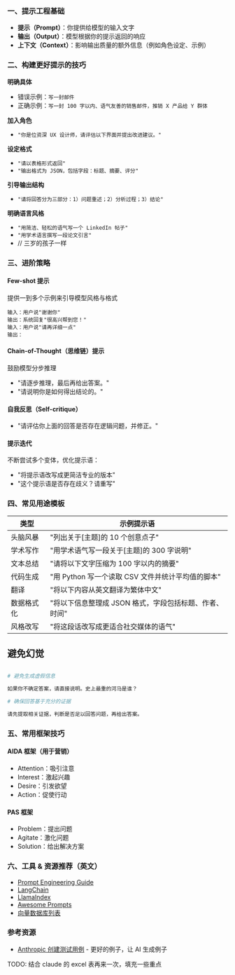 ### **一、提示工程基础**

- **提示（Prompt）**：你提供给模型的输入文字
- **输出（Output）**：模型根据你的提示返回的响应
- **上下文（Context）**：影响输出质量的额外信息（例如角色设定、示例）

### **二、构建更好提示的技巧**

**明确具体**

- 错误示例：`写一封邮件`
- 正确示例：`写一封 100 字以内、语气友善的销售邮件，推销 X 产品给 Y 群体`

**加入角色**

- `"你是位资深 UX 设计师，请评估以下界面并提出改进建议。"`

**设定格式**

- `"请以表格形式返回"`
- `"输出格式为 JSON，包括字段：标题、摘要、评分"`

**引导输出结构**

- `"请将回答分为三部分：1）问题重述；2）分析过程；3）结论"`

**明确语言风格**

- `"用简洁、轻松的语气写一个 LinkedIn 帖子"`
- `"用学术语言撰写一段论文引言"`
- // 三岁的孩子一样

### **三、进阶策略**

#### **Few-shot 提示**

提供一到多个示例来引导模型风格与格式

```
输入：用户说"谢谢你"
输出：系统回复"很高兴帮到您！"
输入：用户说"请再详细一点"
输出：
```

#### **Chain-of-Thought（思维链）提示**

鼓励模型分步推理

- "请逐步推理，最后再给出答案。"
- "请说明你是如何得出结论的。"

#### **自我反思（Self-critique）**

- "请评估你上面的回答是否存在逻辑问题，并修正。"

#### **提示迭代**

不断尝试多个变体，优化提示语：

- "将提示语改写成更简洁专业的版本"
- "这个提示语是否存在歧义？请重写"

### **四、常见用途模板**

| **类型** | **示例提示语**                        |
| ------ | -------------------------------- |
| 头脑风暴   | "列出关于[主题]的 10 个创意点子"             |
| 学术写作   | "用学术语气写一段关于[主题]的 300 字说明"        |
| 文本总结   | "请将以下文字压缩为 100 字以内的摘要"           |
| 代码生成   | "用 Python 写一个读取 CSV 文件并统计平均值的脚本" |
| 翻译     | "将以下内容从英文翻译为繁体中文"                |
| 数据格式化  | "将以下信息整理成 JSON 格式，字段包括标题、作者、时间"  |
| 风格改写   | "将这段话改写成更适合社交媒体的语气"              |
## 避免幻觉

```bash

# 避免生成虚假信息

如果你不确定答案，请直接说明。史上最重的河马是谁？

# 确保回答基于充分的证据

请先提取相关证据，判断是否足以回答问题，再给出答案。

```
### **五、常用框架技巧**

#### **AIDA 框架（用于营销）**

- Attention：吸引注意
- Interest：激起兴趣
- Desire：引发欲望
- Action：促使行动

#### **PAS 框架**

- Problem：提出问题
- Agitate：激化问题
- Solution：给出解决方案

### **六、工具 & 资源推荐（英文）**

- [Prompt Engineering Guide](https://www.promptingguide.ai/introduction/basics)
- [LangChain](https://python.langchain.com/docs/use_cases/question_answering/)
- [LlamaIndex](https://docs.llamaindex.ai/en/stable/getting_started/concepts.html)
- [Awesome Prompts](https://github.com/f/awesome-chatgpt-prompts)
- [向量数据库列表](https://www.datacamp.com/blog/the-top-5-vector-databases)

### **参考资源**

- [Anthropic 创建测试用例](https://docs.anthropic.com/en/docs/test-and-evaluate/eval-tool#creating-test-cases) - 更好的例子，让 AI 生成例子

TODO: 结合 claude 的 excel 表再来一次，填充一些重点
